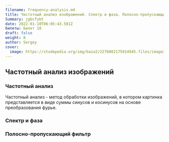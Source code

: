 ```yaml
---
filename: frequency-analysis.md
title: Частотный анализ изображений. Спектр и фаза. Полосно-пропускающий фильтр.
Summary: jgbcfybt
date: 2022-01-10T06:05:43.581Z
билеты: Билет 10
draft: false
weight: 8
author: Sergey
cover:
  image: https://studepedia.org/img/baza2/2276002175914945.files/image268.gif
---
```

## Частотный анализ изображений

### Частотный анализ

Частотный анализ - метод обработки изображений, в котором картинка представляется в виде суммы синусов и косинусов на основе преобразования фурье.

### Спектр и фаза

### Полосно-пропускающий фильтр